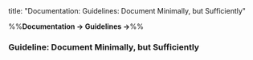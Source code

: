 <frontmatter>
title: "Documentation: Guidelines: Document Minimally, but Sufficiently"
</frontmatter>

<link rel="stylesheet" href="{{baseUrl}}/css/textbook.css">

<div class="website-content">

%%**Documentation → Guidelines →**%%

### Guideline: Document Minimally, but Sufficiently

<div id="main">

<include src="./what/embed.md" />
<include src="./how/embed.md" />

</div>
</div>
